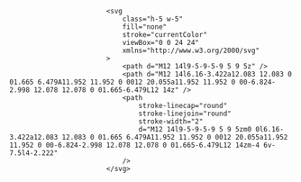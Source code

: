                            <svg
                                class="h-5 w-5"
                                fill="none"
                                stroke="currentColor"
                                viewBox="0 0 24 24"
                                xmlns="http://www.w3.org/2000/svg"
                            >
                                <path d="M12 14l9-5-9-5-9 5 9 5z" />
                                <path d="M12 14l6.16-3.422a12.083 12.083 0 01.665 6.479A11.952 11.952 0 0012 20.055a11.952 11.952 0 00-6.824-2.998 12.078 12.078 0 01.665-6.479L12 14z" />
                                <path
                                    stroke-linecap="round"
                                    stroke-linejoin="round"
                                    stroke-width="2"
                                    d="M12 14l9-5-9-5-9 5 9 5zm0 0l6.16-3.422a12.083 12.083 0 01.665 6.479A11.952 11.952 0 0012 20.055a11.952 11.952 0 00-6.824-2.998 12.078 12.078 0 01.665-6.479L12 14zm-4 6v-7.5l4-2.222"
                                />
                            </svg>
